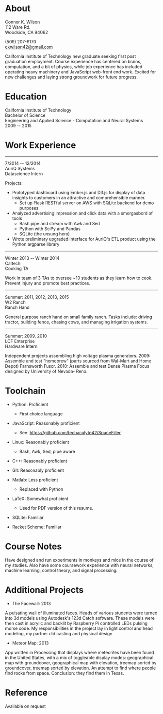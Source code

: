 # About

Connor K. Wilson  
112 Ware Rd.  
Woodside, CA 94062  

(509) 207-9170  
ckwilson42@gmail.com  

California Institute of Technology new graduate seeking first post
graduation employment. Course experience has centered on brains,
computation, and a bit of physics, while job experience has included
operating heavy machinery and JavaScript web-front end work. Excited
for new challenges and laying strong groundwork for future progress.

# Education

California Institute of Technology  
Bachelor of Science  
Engineering and Applied Science - Computation and Neural Systems  
2009 -- 2015  

# Work Experience

--------------------------------------------------------------------------
7/2014 -- 12/2014  
AuriQ Systems  
Datascience Intern  

Projects:   

* Prototyped dashboard using Ember.js and D3.js for display of data
  insights to customers in an attractive and comprehensible manner.
  - Set up Flask RESTful server on AWS with SQLite backend for demo purposes
* Analyzed advertising impression and click data with a smorgasbord of tools
  - Bash pipe and stream with Awk and Sed
  - Python with SciPy and Pandas
  - SQLite (the unsung hero)
* Wrote preliminary upgraded interface for AuriQ's ETL product
  using the Python argparse library

--------------------------------------------------------------------------
Winter 2013 -- Winter 2014  
Caltech  
Cooking TA  

Work in team of 3 TAs to oversee ~10 students as they learn how to cook.
Prevent injury and promote best practices. 

--------------------------------------------------------------------------
Summer: 2011, 2012, 2013, 2015  
W2 Ranch  
Ranch Hand  

General purpose ranch hand on small family ranch. Tasks include:
driving tractor, building fence, chasing cows, and managing irrigation
systems.

--------------------------------------------------------------------------
Summer: 2009, 2010  
LCF Enterprise  
Hardware Intern  

Independent projects assembling high voltage plasma generators.
2009: Assemble and test "homebrew" (parts sourced from Wal-Mart and
Home Depot) Farnsworth Fusor.
2010: Assemble and test Dense Plasma Focus designed by University of
Nevada- Reno.

# Toolchain

* Python: Proficient
  - First choice language
	
* JavaScript: Reasonably proficient
  - See: https://github.com/techacolyte42/SpaceFiller

* Linux: Reasonably proficient
  - Bash, Awk, Sed, pipe aware
	
* C++: Reasonably proficient

* Git: Reasonably proficient
	
* Matlab: Less proficient
  - Replaced with Python

* LaTeX: Somewhat proficient
  - Used for PDF version of this resume.

* SQLite: Familiar
	
* Racket Scheme: Familiar

# Course Notes

Have designed and run experiments in monkeys and mice in the course of
my studies. Also have some coursework experience with neural networks,
machine learning, control theory, and signal processing.

# Additional Projects

* The Facewall: 2013  

A pulsating wall of illuminated faces.  Heads of various students were
turned into 3d models using Autodesk's 123d Catch software.  These
models were then cast in acrylic and backlit by Raspberry Pi
controlled LEDs pulsing morse code. My responsibilities in the project
lay in light control and head modeling, my partner did casting and
physical design.

* Meteor Map: 2013  

App written in Processing that displays where meteorites have been
found in the United States, with a mix of toggleable display modes:
geographical map with groundcover, geographical map with elevation,
treemap sorted by groundcover, treemap sorted by elevation. An attempt
to find where people find rocks from space. Conclusion: they find them
in Texas. 


# Reference

Available on request

